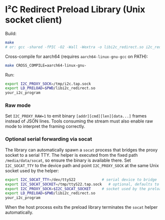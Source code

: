 # I²C Redirect Preload Library (Unix socket client)

Build:
```bash
make
# or: gcc -shared -fPIC -O2 -Wall -Wextra -o libi2c_redirect.so i2c_redirect.c -ldl
```

Cross-compile for aarch64 (requires `aarch64-linux-gnu-gcc` on PATH):
```bash
make CROSS_COMPILE=aarch64-linux-gnu-
```

Run:
```bash
export I2C_PROXY_SOCK=/tmp/i2c.tap.sock
export LD_PRELOAD=$PWD/libi2c_redirect.so
your_i2c_program
```

### Raw mode

Set `I2C_PROXY_RAW=1` to emit binary `[addr][cmd][len][data...]` frames instead
of JSON lines. Tools consuming the stream must also enable raw mode to interpret
the framing correctly.

### Optional serial forwarding via socat

The library can automatically spawn a `socat` process that bridges the proxy
socket to a serial TTY.  The helper is executed from the fixed path
`/media/data/socat`, so ensure the binary is available there.  Set
`I2C_SOCAT_TTY` to the device path and point `I2C_PROXY_SOCK` at the same Unix
socket used by the helper:

```bash
export I2C_SOCAT_TTY=/dev/ttyS22            # serial device to bridge
export I2C_SOCAT_SOCKET=/tmp/ttyS22.tap.sock   # optional, defaults to /tmp/ttyS22.tap.sock
export I2C_PROXY_SOCK=$I2C_SOCAT_SOCKET     # socket used by the preload library
export LD_PRELOAD=$PWD/libi2c_redirect.so
your_i2c_program
```

When the host process exits the preload library terminates the `socat`
helper automatically.
